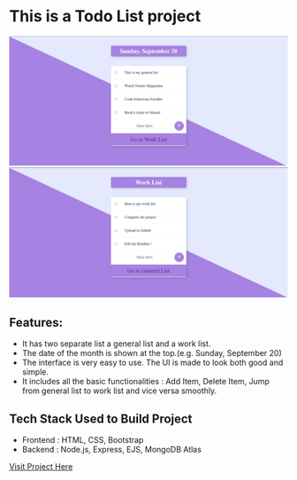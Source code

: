 # This is a Todo List project

![alt text](https://raw.githubusercontent.com/hritik-agarwal/Todolist-App/master/images/img1.jpg "General List")
![alt text](https://raw.githubusercontent.com/hritik-agarwal/Todolist-App/master/images/img2.jpg "Work List")

## Features: 
* It has two separate list a general list and a work list.
* The date of the month is shown at the top.(e.g. Sunday, September 20)
* The interface is very easy to use. The UI is made to look both good and simple.
* It includes all the basic functionalities : Add Item, Delete Item, Jump from general list to work list and vice versa smoothly.

## Tech Stack Used to Build Project
* Frontend : HTML, CSS, Bootstrap
* Backend : Node.js, Express, EJS, MongoDB Atlas

<a href="https://nameless-springs-38027.herokuapp.com/" target="_blank">Visit Project Here
